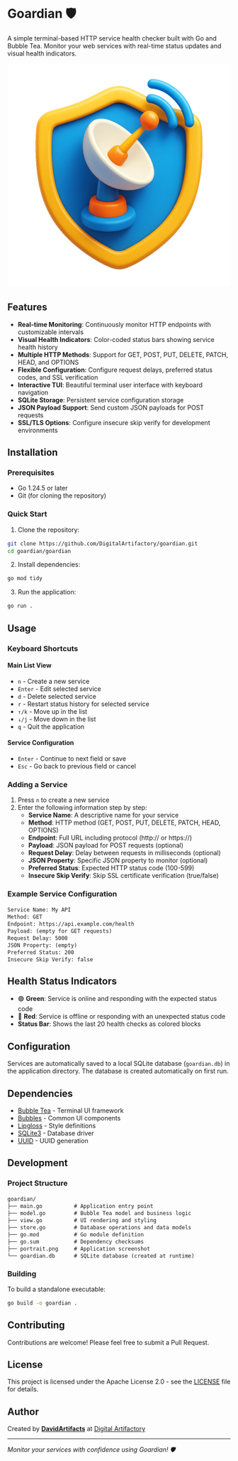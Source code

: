 # Goardian 🛡️

A simple terminal-based HTTP service health checker built with Go and Bubble Tea. Monitor your web services with real-time status updates and visual health indicators.

![Goardian](portrait.png)

## Features

- **Real-time Monitoring**: Continuously monitor HTTP endpoints with customizable intervals
- **Visual Health Indicators**: Color-coded status bars showing service health history
- **Multiple HTTP Methods**: Support for GET, POST, PUT, DELETE, PATCH, HEAD, and OPTIONS
- **Flexible Configuration**: Configure request delays, preferred status codes, and SSL verification
- **Interactive TUI**: Beautiful terminal user interface with keyboard navigation
- **SQLite Storage**: Persistent service configuration storage
- **JSON Payload Support**: Send custom JSON payloads for POST requests
- **SSL/TLS Options**: Configure insecure skip verify for development environments

## Installation

### Prerequisites

- Go 1.24.5 or later
- Git (for cloning the repository)

### Quick Start

1. Clone the repository:
```bash
git clone https://github.com/DigitalArtifactory/goardian.git
cd goardian/goardian
```

2. Install dependencies:
```bash
go mod tidy
```

3. Run the application:
```bash
go run .
```

## Usage

### Keyboard Shortcuts

#### Main List View
- `n` - Create a new service
- `Enter` - Edit selected service
- `d` - Delete selected service
- `r` - Restart status history for selected service
- `↑/k` - Move up in the list
- `↓/j` - Move down in the list
- `q` - Quit the application

#### Service Configuration
- `Enter` - Continue to next field or save
- `Esc` - Go back to previous field or cancel

### Adding a Service

1. Press `n` to create a new service
2. Enter the following information step by step:
   - **Service Name**: A descriptive name for your service
   - **Method**: HTTP method (GET, POST, PUT, DELETE, PATCH, HEAD, OPTIONS)
   - **Endpoint**: Full URL including protocol (http:// or https://)
   - **Payload**: JSON payload for POST requests (optional)
   - **Request Delay**: Delay between requests in milliseconds (optional)
   - **JSON Property**: Specific JSON property to monitor (optional)
   - **Preferred Status**: Expected HTTP status code (100-599)
   - **Insecure Skip Verify**: Skip SSL certificate verification (true/false)

### Example Service Configuration

```
Service Name: My API
Method: GET
Endpoint: https://api.example.com/health
Payload: (empty for GET requests)
Request Delay: 5000
JSON Property: (empty)
Preferred Status: 200
Insecure Skip Verify: false
```

## Health Status Indicators

- 🟢 **Green**: Service is online and responding with the expected status code
- 🔴 **Red**: Service is offline or responding with an unexpected status code
- **Status Bar**: Shows the last 20 health checks as colored blocks

## Configuration

Services are automatically saved to a local SQLite database (`goardian.db`) in the application directory. The database is created automatically on first run.

## Dependencies

- [Bubble Tea](https://github.com/charmbracelet/bubbletea) - Terminal UI framework
- [Bubbles](https://github.com/charmbracelet/bubbles) - Common UI components
- [Lipgloss](https://github.com/charmbracelet/lipgloss) - Style definitions
- [SQLite3](https://github.com/mattn/go-sqlite3) - Database driver
- [UUID](https://github.com/google/uuid) - UUID generation

## Development

### Project Structure

```
goardian/
├── main.go          # Application entry point
├── model.go         # Bubble Tea model and business logic
├── view.go          # UI rendering and styling
├── store.go         # Database operations and data models
├── go.mod           # Go module definition
├── go.sum           # Dependency checksums
├── portrait.png     # Application screenshot
└── goardian.db      # SQLite database (created at runtime)
```

### Building

To build a standalone executable:

```bash
go build -o goardian .
```

## Contributing

Contributions are welcome! Please feel free to submit a Pull Request.

## License

This project is licensed under the Apache License 2.0 - see the [LICENSE](LICENSE) file for details.

## Author

Created by **[DavidArtifacts](https://github.com/DavidArtifacts)** at [Digital Artifactory](https://github.com/DigitalArtifactory)

---

*Monitor your services with confidence using Goardian! 🛡️*